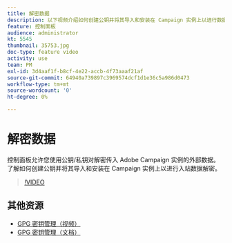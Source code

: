 ```yaml
---
title: 解密数据
description: 以下视频介绍如何创建公钥并将其导入和安装在 Campaign 实例上以进行数据解密。
feature: 控制面板
audience: administrator
kt: 5545
thumbnail: 35753.jpg
doc-type: feature video
activity: use
team: PM
exl-id: 3d4aaf1f-b8cf-4e22-accb-4f73aaaf21af
source-git-commit: 64940a739897c3969574dcf1d1e36c5a986d0473
workflow-type: tm+mt
source-wordcount: '0'
ht-degree: 0%

---
```


# 解密数据

控制面板允许您使用公钥/私钥对解密传入 Adobe Campaign 实例的外部数据。
了解如何创建公钥并将其导入和安装在 Campaign 实例上以进行入站数据解密。

>[!VIDEO](https://video.tv.adobe.com/v/35753?quality=12)

## 其他资源

* [GPG 密钥管理（视频）](./gpg-key-management-overview.md)
* [GPG 密钥管理（文档）](https://experienceleague.adobe.com/docs/control-panel/using/instances-settings/gpg-keys-management.html?lang=zh-Hans)

